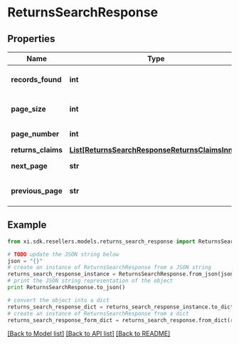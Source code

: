 # ReturnsSearchResponse


## Properties

Name | Type | Description | Notes
------------ | ------------- | ------------- | -------------
**records_found** | **int** | Number of records found. | [optional] 
**page_size** | **int** | Number of records in a page. | [optional] 
**page_number** | **int** | Number of page. | [optional] 
**returns_claims** | [**List[ReturnsSearchResponseReturnsClaimsInner]**](ReturnsSearchResponseReturnsClaimsInner.md) |  | [optional] 
**next_page** | **str** | URL for the next page. | [optional] 
**previous_page** | **str** | URL for the previous page. | [optional] 

## Example

```python
from xi.sdk.resellers.models.returns_search_response import ReturnsSearchResponse

# TODO update the JSON string below
json = "{}"
# create an instance of ReturnsSearchResponse from a JSON string
returns_search_response_instance = ReturnsSearchResponse.from_json(json)
# print the JSON string representation of the object
print ReturnsSearchResponse.to_json()

# convert the object into a dict
returns_search_response_dict = returns_search_response_instance.to_dict()
# create an instance of ReturnsSearchResponse from a dict
returns_search_response_form_dict = returns_search_response.from_dict(returns_search_response_dict)
```
[[Back to Model list]](../README.md#documentation-for-models) [[Back to API list]](../README.md#documentation-for-api-endpoints) [[Back to README]](../README.md)


